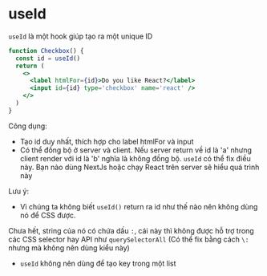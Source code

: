 # useId

`useId` là một hook giúp tạo ra một unique ID

```jsx
function Checkbox() {
  const id = useId()
  return (
    <>
      <label htmlFor={id}>Do you like React?</label>
      <input id={id} type='checkbox' name='react' />
    </>
  )
}
```

Công dụng:

- Tạo id duy nhất, thích hợp cho label htmlFor và input
- Có thể đồng bộ ở server và client. Nếu server return về id là 'a' nhưng client render với id là 'b' nghĩa là không đồng bộ. `useId` có thể fix điều này. Bạn nào dùng NextJs hoặc chạy React trên server sẽ hiểu quá trình này

Lưu ý:

- Vì chúng ta không biết `useId()` return ra id như thế nào nên không dùng nó để CSS được.

Chưa hết, string của nó có chứa dấu `:`, cái này thì không được hỗ trợ trong các CSS selector hay API như `querySelectorAll` (Có thể fix bằng cách `\:` nhưng mà không nên dùng kiểu này)

- `useId` không nên dùng để tạo key trong một list
